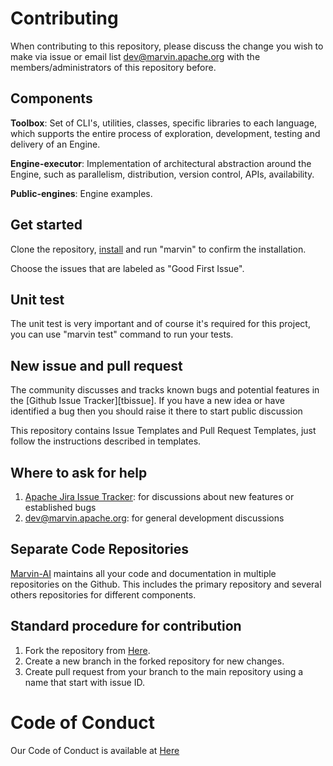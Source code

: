 # Contributing

 When contributing to this repository, please discuss the change you wish to make via issue or 
 email list <dev@marvin.apache.org> with the members/administrators of this repository before. 

 ## Components

  **Toolbox**: Set of CLI's, utilities, classes, specific libraries to each language, which supports the entire process of exploration, development, testing and delivery of an Engine.

  **Engine-executor**: Implementation of architectural abstraction around the Engine, such as parallelism, distribution, version control, APIs, availability.

  **Public-engines**: Engine examples.


 ## Get started

 Clone the repository, [install][installguide] and run "marvin" to confirm the installation.

 Choose the issues that are labeled as "Good First Issue".

 ## Unit test

 The unit test is very important and of course it's required for this project, you can use "marvin test" command to run your tests.


 ## New issue and pull request

 The community discusses and tracks known bugs and potential features in the [Github Issue Tracker][tbissue]. If you have a new idea or have identified a bug then you should raise it there to start public discussion

 This repository contains Issue Templates and Pull Request Templates, just follow the instructions described in templates.

 ## Where to ask for help

 1. [Apache Jira Issue Tracker][aissue]: for discussions about new features or established bugs
 2. <dev@marvin.apache.org>: for general development discussions

 ## Separate Code Repositories

 [Marvin-AI][marvinai] maintains all your code and documentation in multiple repositories on the Github. This includes the primary repository and several others repositories for different components.

 ## Standard procedure for contribution

 1. Fork the repository from [Here][marvinai].
 2. Create a new branch in the forked repository for new changes.
 3. Create pull request from your branch to the main repository using a name that start with issue ID.

 # Code of Conduct

 Our Code of Conduct is available at [Here][codepage]

 [codepage]: https://github.com/apache/incubator-marvin/blob/master/python-toolbox/CODE_OF_CONDUCT.md
 [installguide]: https://github.com/apache/incubator-marvin/blob/master/python-toolbox/README.md
 [aissue]: https://issues.apache.org/jira/projects/MARVIN/issues?filter=allopenissues
 [marvinai]: https://github.com/apache/incubator-marvin

